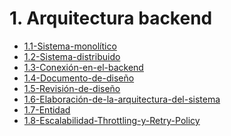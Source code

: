 # 1. Arquitectura backend


[comment]:STARTING_GENERATED_TOC

* [1.1-Sistema-monolítico](<./content/1.1-Sistema-monolítico.md>)
* [1.2-Sistema-distribuido](<./content/1.2-Sistema-distribuido.md>)
* [1.3-Conexión-en-el-backend](<./content/1.3-Conexión-en-el-backend.md>)
* [1.4-Documento-de-diseño](<./content/1.4-Documento-de-diseño.md>)
* [1.5-Revisión-de-diseño](<./content/1.5-Revisión-de-diseño.md>)
* [1.6-Elaboración-de-la-arquitectura-del-sistema](<./content/1.6-Elaboración-de-la-arquitectura-del-sistema.md>)
* [1.7-Entidad](<./content/1.7-Entidad.md>)
* [1.8-Escalabilidad-Throttling-y-Retry-Policy](<./content/1.8-Escalabilidad-Throttling-y-Retry-Policy.md>)

[comment]:ENDING_GENERATED_TOC
